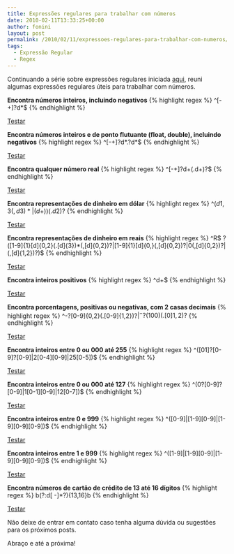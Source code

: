 ```yaml
---
title: Expressões regulares para trabalhar com números
date: 2010-02-11T13:33:25+00:00
author: fonini
layout: post
permalink: /2010/02/11/expressoes-regulares-para-trabalhar-com-numeros/
tags:
  - Expressão Regular
  - Regex
---
```

Continuando a série sobre expressões regulares iniciada [aqui](/2010/02/09/expressoes-regulares-para-trabalhar-com-html/), reuni algumas expressões regulares úteis para trabalhar com números. 

**Encontra números inteiros, incluindo negativos**
{% highlight regex %}
^[-+]?d*$
{% endhighlight %}
  
<a href="http://regexpal.com/?flags=&#038;regex=^[-%2B]%3Fd*%24&#038;input=-409" rel="externo">Testar</a>

**Encontra números inteiros e de ponto flutuante (float, double), incluindo negativos** 
{% highlight regex %}
^[-+]?d\*.?d\*$
{% endhighlight %}
  
<a href="http://regexpal.com/?flags=&#038;regex=^[-%2B]%3Fd*.%3Fd*%24&#038;input=30.903" rel="externo">Testar</a>

**Encontra qualquer número real** 
{% highlight regex %}
^[-+]?d+(.d+)?$
{% endhighlight %}
  
<a href="http://regexpal.com/?flags=&#038;regex=^[-%2B]%3Fd%2B%28.d%2B%29%3F%24&#038;input=45345.34534534" rel="externo">Testar</a>

**Encontra representações de dinheiro em dólar** 
{% highlight regex %}
^$(d{1,3}(,d{3})*|(d+))(.d{2})?$
{% endhighlight %}
  
<a href="http://regexpal.com/?flags=&#038;regex=^%24%28d{1%2C3}%28%2Cd{3}%29*|%28d%2B%29%29%28.d{2}%29%3F%24&#038;input=%2489%2C787.00" rel="externo">Testar</a>

**Encontra representações de dinheiro em reais** 
{% highlight regex %}
^R$ ?([1-9]{1}[d]{0,2}(.[d]{3})*(,[d]{0,2})?|[1-9]{1}[d]{0,}(,[d]{0,2})?|0(,[d]{0,2})?|(,[d]{1,2})?)$
{% endhighlight %}
  
<a href="http://regexpal.com/?flags=&#038;regex=^R%24%20%3F%28[1-9]{1}[d]{0%2C2}%28.[d]{3}%29*%28%2C[d]{0%2C2}%29%3F|[1-9]{1}[d]{0%2C}%28%2C[d]{0%2C2}%29%3F|0%28%2C[d]{0%2C2}%29%3F|%28%2C[d]{1%2C2}%29%3F%29%24&#038;input=R%24%2090.876%2C34" rel="externo">Testar</a>

**Encontra inteiros positivos**
{% highlight regex %}
^d+$
{% endhighlight %}
  
<a href="http://regexpal.com/?flags=&#038;regex=^d%2B%24&#038;input=76548" rel="externo">Testar</a>

**Encontra porcentagens, positivas ou negativas, com 2 casas decimais** 
{% highlight regex %}
^-?[0-9]{0,2}(.[0-9]{1,2})?$|^-?(100)(.[0]{1,2})?$
{% endhighlight %}
  
<a href="http://regexpal.com/?flags=&#038;regex=^-%3F[0-9]{0%2C2}%28.[0-9]{1%2C2}%29%3F%24|^-%3F%28100%29%28.[0]{1%2C2}%29%3F%24&#038;input=67.43" rel="externo">Testar</a>

**Encontra inteiros entre 0 ou 000 até 255** 
{% highlight regex %}
^(\[01]?[0-9]?[0-9]|2[0-4\]\[0-9\]|25[0-5])$
{% endhighlight %}
  
<a href="http://regexpal.com/?flags=&#038;regex=^%28[01]%3F[0-9]%3F[0-9]|2[0-4][0-9]|25[0-5]%29%24&#038;input=255" rel="externo">Testar</a>

**Encontra inteiros entre 0 ou 000 até 127** 
{% highlight regex %}
^(0?\[0-9]?[0-9]|1[0-1\]\[0-9\]|12[0-7])$
{% endhighlight %}
  
<a href="http://regexpal.com/?flags=&#038;regex=^%280%3F[0-9]%3F[0-9]|1[0-1][0-9]|12[0-7]%29%24&#038;input=50" rel="externo">Testar</a>

**Encontra inteiros entre 0 e 999** 
{% highlight regex %}
^(\[0-9]|[1-9\]\[0-9\]|\[1-9\]\[0-9\][0-9])$
{% endhighlight %}
  
<a href="http://regexpal.com/?flags=&#038;regex=^%28[0-9]|[1-9][0-9]|[1-9][0-9][0-9]%29%24&#038;input=666" rel="externo">Testar</a>

**Encontra inteiros entre 1 e 999** 
{% highlight regex %}
^(\[1-9]|[1-9\]\[0-9\]|\[1-9\]\[0-9\][0-9])$
{% endhighlight %}
  
<a href="http://regexpal.com/?flags=&#038;regex=^%28[1-9]|[1-9][0-9]|[1-9][0-9][0-9]%29%24&#038;input=100" rel="externo">Testar</a>

**Encontra números de cartão de crédito de 13 até 16 dígitos** 
{% highlight regex %}
b(?:d[ -]*?){13,16}b
{% endhighlight %}
  
<a href="http://regexpal.com/?flags=&#038;regex=b%28%3F%3Ad[%20-]*%3F%29{13%2C16}b&#038;input=0123456789012345" rel="externo">Testar</a> 

Não deixe de entrar em contato caso tenha alguma dúvida ou sugestões para os próximos posts.

Abraço e até a próxima!